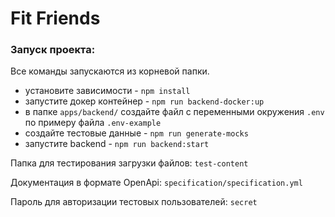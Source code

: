 # Fit Friends

### Запуск проекта:

Все команды запускаются из корневой папки.

- установите зависимости - `npm install`
- запустите докер контейнер - `npm run backend-docker:up`
- в папке `apps/backend/` создайте файл с переменными окружения `.env` по примеру файла `.env-example`
- создайте тестовые данные - `npm run generate-mocks`
- запустите backend - `npm run backend:start`

Папка для тестирования загрузки файлов: `test-content`

Документация в формате OpenApi:  `specification/specification.yml`

Пароль для авторизации тестовых пользователей: `secret`
